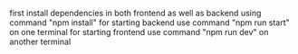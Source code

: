 first install dependencies in both frontend as well as backend using command "npm install"
for starting backend use command "npm run start" on one terminal
for starting frontend use command "npm run dev" on another terminal
